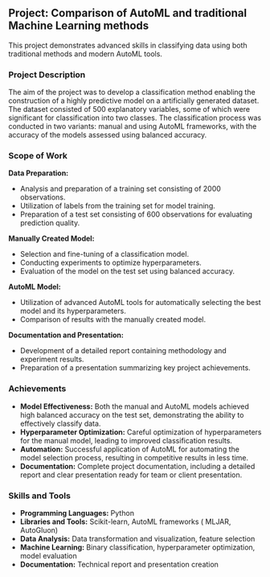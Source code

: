 ## Project: Comparison of AutoML and traditional Machine Learning methods
This project demonstrates advanced skills in classifying data using both traditional methods and modern AutoML tools. 

### Project Description
The aim of the project was to develop a classification method enabling the construction of a highly predictive model on a artificially generated dataset. The dataset consisted of 500 explanatory variables, some of which were significant for classification into two classes. The classification process was conducted in two variants: manual and using AutoML frameworks, with the accuracy of the models assessed using balanced accuracy.

### Scope of Work
**Data Preparation:**
- Analysis and preparation of a training set consisting of 2000 observations.
- Utilization of labels from the training set for model training.
- Preparation of a test set consisting of 600 observations for evaluating prediction quality.

**Manually Created Model:**
- Selection and fine-tuning of a classification model.
- Conducting experiments to optimize hyperparameters.
- Evaluation of the model on the test set using balanced accuracy.

**AutoML Model:**
- Utilization of advanced AutoML tools for automatically selecting the best model and its hyperparameters.
- Comparison of results with the manually created model.

**Documentation and Presentation:**
- Development of a detailed report containing methodology and experiment results.
- Preparation of a presentation summarizing key project achievements.

### Achievements
- **Model Effectiveness:** Both the manual and AutoML models achieved high balanced accuracy on the test set, demonstrating the ability to effectively classify data.
- **Hyperparameter Optimization:** Careful optimization of hyperparameters for the manual model, leading to improved classification results.
- **Automation:** Successful application of AutoML for automating the model selection process, resulting in competitive results in less time.
- **Documentation:** Complete project documentation, including a detailed report and clear presentation ready for team or client presentation.

### Skills and Tools
- **Programming Languages:** Python
- **Libraries and Tools:** Scikit-learn, AutoML frameworks ( MLJAR, AutoGluon)
- **Data Analysis:** Data transformation and visualization, feature selection
- **Machine Learning:** Binary classification, hyperparameter optimization, model evaluation
- **Documentation:** Technical report and presentation creation
